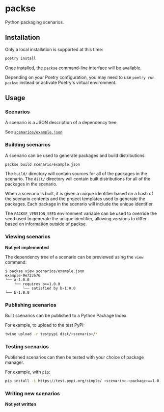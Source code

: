 # packse

Python packaging scenarios.

## Installation

Only a local installation is supported at this time:

```bash
poetry install
```
Once installed, the `packse` command-line interface will be available.

Depending on your Poetry configuration, you may need to use `poetry run packse` instead or activate Poetry's 
virtual environment.

## Usage

### Scenarios

A scenario is a JSON description of a dependency tree.

See [`scenarios/example.json`](./scenarios/example.json)

### Building scenarios

A scenario can be used to generate packages and build distributions:

```bash
packse build scenario/example.json
```

The `build/` directory will contain sources for all of the packages in the scenario.
The `dist/` directory will contain built distributions for all of the packages in the scenario.

When a scenario is built, it is given a unique identifier based on a hash of the scenario contents and the project
templates used to generate the packages. Each package in the scenario will include the unique identifier.

The `PACKSE_VERSION_SEED` environment variable can be used to override the seed used to generate the unique
identifier, allowing versions to differ based on information outside of packse.

### Viewing scenarios

**Not yet implemented**

The dependency tree of a scenario can be previewed using the `view` command:

```
$ packse view scenarios/example.json
example-9e723676
└── a-1.0.0
    └── requires b>=1.0.0
        └── satisfied by b-1.0.0
└── b-1.0.0
```

### Publishing scenarios

Built scenarios can be published to a Python Package Index.

For example, to upload to the test PyPI:

```bash
twine upload -r testpypi dist/<scenario>/*
```

### Testing scenarios

Published scenarios can then be tested with your choice of package manager.

For example, with `pip`:

```bash
pip install -i https://test.pypi.org/simple/ <scenario>-<package>==1.0.0
```

### Writing new scenarios

**Not yet written**
